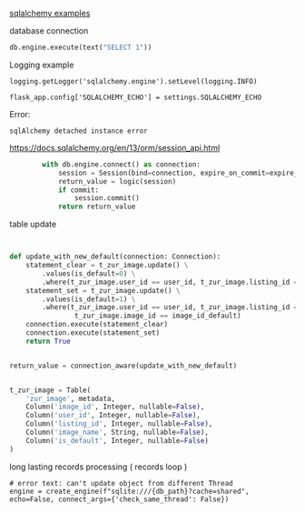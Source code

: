 [sqlalchemy examples](https://www.programcreek.com/python/example/51986/sqlalchemy.sql.text)

database connection
```python
db.engine.execute(text("SELECT 1"))
```

Logging example
```
logging.getLogger('sqlalchemy.engine').setLevel(logging.INFO)

flask_app.config['SQLALCHEMY_ECHO'] = settings.SQLALCHEMY_ECHO
```

Error:
```text
sqlAlchemy detached instance error
```
https://docs.sqlalchemy.org/en/13/orm/session_api.html
```python
        with db.engine.connect() as connection:
            session = Session(bind=connection, expire_on_commit=expire_on_commit)
            return_value = logic(session)
            if commit:
                session.commit()
            return return_value
```

table update
```python


def update_with_new_default(connection: Connection):
    statement_clear = t_zur_image.update() \
        .values(is_default=0) \
        .where(t_zur_image.user_id == user_id, t_zur_image.listing_id == listing_id)
    statement_set = t_zur_image.update() \
        .values(is_default=1) \
        .where(t_zur_image.user_id == user_id, t_zur_image.listing_id == listing_id,
                t_zur_image.image_id == image_id_default)
    connection.execute(statement_clear)
    connection.execute(statement_set)
    return True


return_value = connection_aware(update_with_new_default)


t_zur_image = Table(
    'zur_image', metadata,
    Column('image_id', Integer, nullable=False),
    Column('user_id', Integer, nullable=False),
    Column('listing_id', Integer, nullable=False),
    Column('image_name', String, nullable=False),
    Column('is_default', Integer, nullable=False)
)

```

long lasting records processing ( records loop )
```
# error text: can't update object from different Thread 
engine = create_engine(f"sqlite:///{db_path}?cache=shared", echo=False, connect_args={'check_same_thread': False})
```
